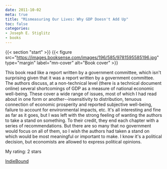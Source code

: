 ```yaml
---
date: 2011-10-02
meta: true
title: "Mismeasuring Our Lives: Why GDP Doesn't Add Up"
toc: false
categories:
- Joseph E. Stiglitz
- books
---
```


{{< section "start" >}}
{{< figure src="https://images.booksense.com/images/196/585/9781595585196.jpg" type="margin" label="mn-cover" alt="Book cover" >}}

This book read like a report written by a government committee, which isn't surprising given that it was a report written by a government committee. The authors discuss, at a non-technical level (there is a technical document online) several shortcomings of GDP as a measure of national economic well-being. These cover a wide range of issues, most of which I had read about in one form or another--insensitivity to distribution, tenuous connection of economic prosperity and reported subjective well-being, failure to account for environmental impacts, etc. It's all interesting and fine as far as it goes, but I was left with the strong feeling of wanting the authors to take a stand on something. To their credit, they end each chapter with a series of recommendations. But there are so many that no government would focus on all of them, so I wish the authors had taken a stand on which would be most meaningful or important to make. I know it's a political decision, but economists are allowed to express political opinions.

My rating: 2 stars  

[IndieBound](https://www.indiebound.org/book/9781595585196)
